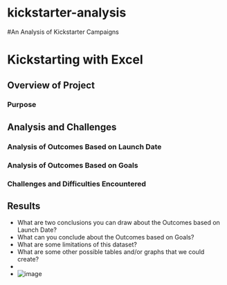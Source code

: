 # kickstarter-analysis
#An Analysis of Kickstarter Campaigns
# Kickstarting with Excel
## Overview of Project
### Purpose
## Analysis and Challenges
### Analysis of Outcomes Based on Launch Date
### Analysis of Outcomes Based on Goals
### Challenges and Difficulties Encountered
## Results

- What are two conclusions you can draw about the Outcomes based on Launch Date?
- What can you conclude about the Outcomes based on Goals?
- What are some limitations of this dataset?
- What are some other possible tables and/or graphs that we could create?
- 
- ![image](https://user-images.githubusercontent.com/111101012/184301757-ba6fe94c-76fb-4299-bfbd-5ae96d401c3d.png)
